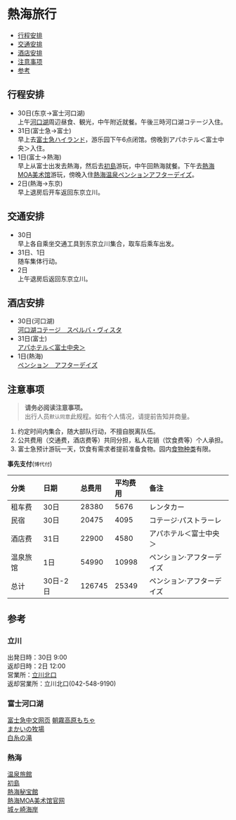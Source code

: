 # 熱海旅行

- [行程安排](#行程安排)
- [交通安排](#交通安排)
- [酒店安排](#酒店安排)
- [注意事项](#注意事项)
- [参考](#参考)

## 行程安排
* 30日(东京→富士河口湖)      
上午[河口湖](https://www.google.co.jp/maps/place/%E6%B2%B3%E5%8F%A3%E6%B9%96/@35.5105317,138.7594383,13.25z/data=!4m5!3m4!1s0x60195fb4a5043f4f:0x29cbb24b1e337d47!8m2!3d35.5170946!4d138.7517787?hl=ja)周辺昼食、観光，中午附近就餐。午後三時河口湖コテージ入住。          
* 31日(富士急→富士)     
早上去[富士急ハイランド](https://www.fujiq.jp/)，游乐园下午6点闭馆。傍晚到アパホテル＜富士中央＞入住。       
* 1日(富士→熱海)    
早上从富士出发去熱海，然后去[初島](https://www.hatsushima.jp/)游玩，中午回熱海就餐。下午去[熱海MOA美术馆](http://www.moaart.or.jp/access/)游玩，傍晚入住[熱海温泉ペンションアフターデイズ](https://www.google.co.jp/maps/place/%E3%82%A2%E3%83%95%E3%82%BF%E3%83%BC%E3%83%87%E3%82%A4%E3%82%BA/@35.0627338,139.0597649,15z/data=!4m18!1m9!3m8!1s0x6019bfbc54b965dd:0x2cfef33ab2400c4!2z44Ki44OV44K_44O844OH44Kk44K6!5m2!4m1!1i2!8m2!3d35.057414!4d139.068813!3m7!1s0x6019bfbc54b965dd:0x2cfef33ab2400c4!5m2!4m1!1i2!8m2!3d35.057414!4d139.068813?hl=ja)。
* 2日(熱海→东京)     
早上退房后开车返回东京立川。

## 交通安排
* 30日     
早上各自乘坐交通工具到东京立川集合，取车后乘车出发。    
* 31日、1日     
随车集体行动。    
* 2日     
上午退房后返回东京立川。   

## 酒店安排
* 30日(河口湖)       
[河口湖コテージ　スペルバ・ヴィスタ](https://www.jalan.net/uw/uwp3200/uww3201init.do?yadNo=325085&planCd=02487344&roomTypeCd=0383761&taxType=1&sumPntRate=2&showSpFooterFlg=0&ntaLinkFlg=1&anaLinkFlg=1&jalLinkFlg=1&kekakuStatus=0&keyword=%E3%82%B9%E3%83%9A%E3%83%AB%E3%83%90%E3%80%80%E3%83%B4%E3%82%A3%E3%82%B9%E3%82%BF&pointIconDisplayFlg=1&iwf=&dayNum=1&loginChk=&hitOverFlg=0&afCd=&child1Num=&child2Num=&child3Num=&child4Num=&child5Num=&careBath=&careBathRent=&careBeach5=&careBoardRent=&careBrkPrv=&careBrkRoom=&careBt=&careChekout11=&careDinPrv=&careDinRoom=&careEsthetics=&careHighClass=&careItnr=&careJacuzzi=&careLookoutBath=&careMassage=&careNsmr=&careOnsen=&carePak=&carePet=&carePoint=&carePribateBath=&careSauna=&careSkiRent=&careSogei=&careStation5=&careSweet=&careTakkyu=&careCard=&careCardOnly=&careKake=&careNigori=&careOpenbath=&stayYear=2020&stayMonth=12&stayDay=30&stayCount=1&roomCount=1&adultNum=5&minPrice=0&maxPrice=999999&kenCd=&careOutsidePool=&rootCd=7701&pageListNumPlanFw=1_1_1_2)
* 31日(富士)       
[アパホテル＜富士中央＞](https://www.jalan.net/yad365325/?screenId=UWW3101&yadNo=365325&rootCd=7003&smlCd=212308&distCd=01&contHideFlg=1&yadoDetailMode=1&stayYear=&stayMonth=&stayDay=&dateUndecided=1&roomCount=1&adultNum=2&roomCrack=200000)
* 1日(熱海)            
[ペンション　アフターデイズ](https://www.jalan.net/yad325998/?contHideFlg=1&ccnt=pc_clip_yado_clip&stayDay=26&processId=&stayCount=&child1Num=&maxPrice=&kenCd=&rootCd=7003&dateUndecided=1&activeSort=&stayMonth=10&screenId=UWW9101&roomCount=1&stayYear=2020&roomCrack=200000&adultNum=2&afCd=&child2Num=&searchMode=0&mealType=&child3Num=&messageCd=&commentActFlg=&yadCassetteDispFlg=1&child4Num=&child5Num=&taxType=1&minPrice=)

## 注意事项
> **请务必阅读注意事项。**   
> 出行人员`默认同意`此规程。如有个人情况，请提前告知并商量。
1. 约定时间内集合，随大部队行动，不擅自脱离队伍。 
2. 公共费用（交通费，酒店费等）共同分担，私人花销（饮食费等）个人承担。
3. 富士急预计游玩一天，饮食有需求者提前准备食物。园内[食物种类](https://www.fujiq.jp/restaurant/)有限。

**事先支付**(`博代付`)

| 分类 | 日期 | 总费用 | 平均费用 | 备注 |
| :-- | :-- | :-- | :-- | :-- |
| 租车费 | 30日 | 28380 | 5676 | レンタカー |
| 民宿 | 30日 | 20475 | 4095 | コテージ·パストラーレ |
| 酒店费 | 31日 | 22900 | 4580 | アパホテル＜富士中央＞ |
| 温泉旅馆 | 1日 | 54990 | 10998 | ペンション·アフターデイズ |
| 总计 | 30日-2日 | 126745 | 25349 | ペンション·アフターデイズ |

## 参考
### 立川  
出発日時：30日 9:00        
返却日時：2日 12:00             
営業所：[立川北口](https://sasp.mapion.co.jp/b/nrs/attr?t=attr_con&poi_code=512712)            
返却営業所：立川北口(042-548-9190)      
### 富士河口湖
[富士急中文网页](https://www.fujiq.jp/zh-CHS/)
[朝霧高原もちゃ](http://www.mochiya.co.jp/)       
[まかいの牧場](https://www.makaino.com/)        
[白糸の滝](https://fujinomiya.gr.jp/guide/170/)        
### 熱海
[温泉旅館](https://www.after-days.co.jp/plan/)　　   
[初島](https://www.hatsushima.jp/)            
[熱海秘宝館](https://www.google.co.jp/maps/place/%E7%86%B1%E6%B5%B7%E7%A7%98%E5%AE%9D%E9%A4%A8/@35.0856837,139.0727826,15z/data=!4m12!1m6!3m5!1s0x6019e28a96dbf723:0x262527163440e4c7!2z5aWl6JOu5Y-w5a-66I2Y!8m2!3d34.6984094!4d138.9194564!3m4!1s0x6019be59750a71b7:0x6dc30fa0ce68e826!8m2!3d35.086833!4d139.0802085?hl=ja)         
[熱海MOA美术馆官网](http://www.moaart.or.jp/access/)         
[城ヶ崎海岸](https://itospa.com/spot/detail_54002.html)           

